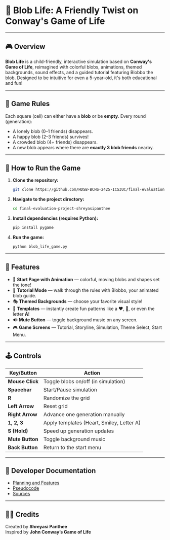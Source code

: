 # 🧬 Blob Life: A Friendly Twist on Conway's Game of Life

---

## 🎮 Overview  
**Blob Life** is a child-friendly, interactive simulation based on **Conway's Game of Life**, reimagined with colorful blobs, animations, themed backgrounds, sound effects, and a guided tutorial featuring Blobbo the blob. Designed to be intuitive for even a 5-year-old, it's both educational and fun!

---

## 🧠 Game Rules  
Each square (cell) can either have a **blob** or be **empty**. Every round (generation):  
- A lonely blob (0–1 friends) disappears.  
- A happy blob (2–3 friends) survives!  
- A crowded blob (4+ friends) disappears.  
- A new blob appears where there are **exactly 3 blob friends** nearby.  

---

## 🚀 How to Run the Game  
1. **Clone the repository:**  
   ```bash
   git clone https://github.com/HDSB-BCHS-2425-ICS3UC/final-evaluation-project-shreyasipanthee.git
   ```

2. **Navigate to the project directory:**  
   ```bash
   cd final-evaluation-project-shreyasipanthee
   ```

3. **Install dependencies (requires Python):**  
   ```bash
   pip install pygame
   ```

4. **Run the game:**  
   ```bash
   python blob_life_game.py
   ```

---

## 🌟 Features  
- 🎨 **Start Page with Animation** — colorful, moving blobs and shapes set the tone!  
- 🧠 **Tutorial Mode** — walk through the rules with Blobbo, your animated blob guide.  
- 🎭 **Themed Backgrounds** — choose your favorite visual style!  
- 🧩 **Templates** — instantly create fun patterns like a ❤️, 🙂, or even the letter **A**!  
- 🔊 **Mute Button** — toggle background music on any screen.  
- 🎮 **Game Screens** — Tutorial, Storyline, Simulation, Theme Select, Start Menu.  

---

## 🕹️ Controls  

| Key/Button     | Action                                  |
|----------------|------------------------------------------|
| **Mouse Click**| Toggle blobs on/off (in simulation)      |
| **Spacebar**   | Start/Pause simulation                   |
| **R**          | Randomize the grid                       |
| **Left Arrow** | Reset grid                               |
| **Right Arrow**| Advance one generation manually          |
| **1, 2, 3**    | Apply templates (Heart, Smiley, Letter A)|
| **S (Hold)**   | Speed up generation updates              |
| **Mute Button**| Toggle background music                  |
| **Back Button**| Return to the start menu                 |

---

## 📘 Developer Documentation  
- [Planning and Features](docs/PLANNING.md)  
- [Pseudocode](docs/PSEUDOCODE.md)  
- [Sources](docs/SOURCES.md)

---

## 👨‍💻 Credits  
Created by **Shreyasi Panthee**  
Inspired by **John Conway’s Game of Life**  
